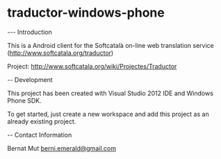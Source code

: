 traductor-windows-phone
=======================
--- Introduction

This is a Android client for the Softcatalà on-line web translation service (http://www.softcatala.org/traductor)

Project: http://www.softcatala.org/wiki/Projectes/Traductor

-- Development

This project has been created with Visual Studio 2012 IDE and Windows Phone SDK. 

To get started, just create a new workspace and add this project as an already existing project. 

-- Contact Information

Bernat Mut <berni.emerald@gmail.com>
